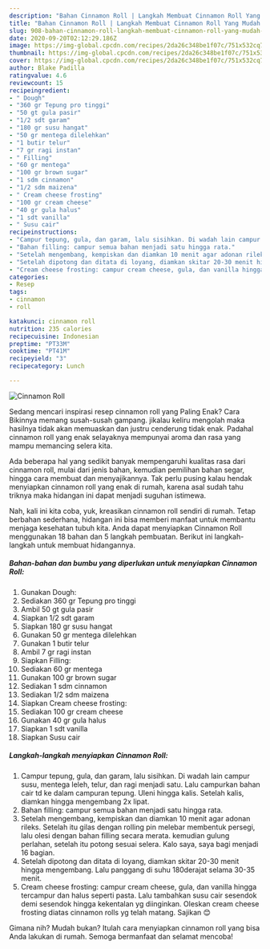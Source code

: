```yaml
---
description: "Bahan Cinnamon Roll | Langkah Membuat Cinnamon Roll Yang Mudah Dan Praktis"
title: "Bahan Cinnamon Roll | Langkah Membuat Cinnamon Roll Yang Mudah Dan Praktis"
slug: 908-bahan-cinnamon-roll-langkah-membuat-cinnamon-roll-yang-mudah-dan-praktis
date: 2020-09-20T02:12:29.186Z
image: https://img-global.cpcdn.com/recipes/2da26c348be1f07c/751x532cq70/cinnamon-roll-foto-resep-utama.jpg
thumbnail: https://img-global.cpcdn.com/recipes/2da26c348be1f07c/751x532cq70/cinnamon-roll-foto-resep-utama.jpg
cover: https://img-global.cpcdn.com/recipes/2da26c348be1f07c/751x532cq70/cinnamon-roll-foto-resep-utama.jpg
author: Blake Padilla
ratingvalue: 4.6
reviewcount: 15
recipeingredient:
- " Dough"
- "360 gr Tepung pro tinggi"
- "50 gt gula pasir"
- "1/2 sdt garam"
- "180 gr susu hangat"
- "50 gr mentega dilelehkan"
- "1 butir telur"
- "7 gr ragi instan"
- " Filling"
- "60 gr mentega"
- "100 gr brown sugar"
- "1 sdm cinnamon"
- "1/2 sdm maizena"
- " Cream cheese frosting"
- "100 gr cream cheese"
- "40 gr gula halus"
- "1 sdt vanilla"
- " Susu cair"
recipeinstructions:
- "Campur tepung, gula, dan garam, lalu sisihkan. Di wadah lain campur susu, mentega leleh, telur, dan ragi menjadi satu. Lalu campurkan bahan cair td ke dalam campuran tepung. Uleni hingga kalis. Setelah kalis, diamkan hingga mengembang 2x lipat."
- "Bahan filling: campur semua bahan menjadi satu hingga rata."
- "Setelah mengembang, kempiskan dan diamkan 10 menit agar adonan rileks. Setelah itu gilas dengan rolling pin melebar membentuk persegi, lalu olesi dengan bahan filling secara merata. kemudian gulung perlahan, setelah itu potong sesuai selera. Kalo saya, saya bagi menjadi 16 bagian."
- "Setelah dipotong dan ditata di loyang, diamkan skitar 20-30 menit hingga mengembang. Lalu panggang di suhu 180derajat selama 30-35 menit."
- "Cream cheese frosting: campur cream cheese, gula, dan vanilla hingga tercampur dan halus seperti pasta. Lalu tambahkan susu cair sesendok demi sesendok hingga kekentalan yg diinginkan. Oleskan cream cheese frosting diatas cinnamon rolls yg telah matang. Sajikan 😊"
categories:
- Resep
tags:
- cinnamon
- roll

katakunci: cinnamon roll 
nutrition: 235 calories
recipecuisine: Indonesian
preptime: "PT33M"
cooktime: "PT41M"
recipeyield: "3"
recipecategory: Lunch

---
```



![Cinnamon Roll](https://img-global.cpcdn.com/recipes/2da26c348be1f07c/751x532cq70/cinnamon-roll-foto-resep-utama.jpg)

Sedang mencari inspirasi resep cinnamon roll yang Paling Enak? Cara Bikinnya memang susah-susah gampang. jikalau keliru mengolah maka hasilnya tidak akan memuaskan dan justru cenderung tidak enak. Padahal cinnamon roll yang enak selayaknya mempunyai aroma dan rasa yang mampu memancing selera kita.

Ada beberapa hal yang sedikit banyak mempengaruhi kualitas rasa dari cinnamon roll, mulai dari jenis bahan, kemudian pemilihan bahan segar, hingga cara membuat dan menyajikannya. Tak perlu pusing kalau hendak menyiapkan cinnamon roll yang enak di rumah, karena asal sudah tahu triknya maka hidangan ini dapat menjadi suguhan istimewa.




Nah, kali ini kita coba, yuk, kreasikan cinnamon roll sendiri di rumah. Tetap berbahan sederhana, hidangan ini bisa memberi manfaat untuk membantu menjaga kesehatan tubuh kita. Anda dapat menyiapkan Cinnamon Roll menggunakan 18 bahan dan 5 langkah pembuatan. Berikut ini langkah-langkah untuk membuat hidangannya.

<!--inarticleads1-->

##### Bahan-bahan dan bumbu yang diperlukan untuk menyiapkan Cinnamon Roll:

1. Gunakan  Dough:
1. Sediakan 360 gr Tepung pro tinggi
1. Ambil 50 gt gula pasir
1. Siapkan 1/2 sdt garam
1. Siapkan 180 gr susu hangat
1. Gunakan 50 gr mentega dilelehkan
1. Gunakan 1 butir telur
1. Ambil 7 gr ragi instan
1. Siapkan  Filling:
1. Sediakan 60 gr mentega
1. Gunakan 100 gr brown sugar
1. Sediakan 1 sdm cinnamon
1. Sediakan 1/2 sdm maizena
1. Siapkan  Cream cheese frosting:
1. Sediakan 100 gr cream cheese
1. Gunakan 40 gr gula halus
1. Siapkan 1 sdt vanilla
1. Siapkan  Susu cair




<!--inarticleads2-->

##### Langkah-langkah menyiapkan Cinnamon Roll:

1. Campur tepung, gula, dan garam, lalu sisihkan. Di wadah lain campur susu, mentega leleh, telur, dan ragi menjadi satu. Lalu campurkan bahan cair td ke dalam campuran tepung. Uleni hingga kalis. Setelah kalis, diamkan hingga mengembang 2x lipat.
1. Bahan filling: campur semua bahan menjadi satu hingga rata.
1. Setelah mengembang, kempiskan dan diamkan 10 menit agar adonan rileks. Setelah itu gilas dengan rolling pin melebar membentuk persegi, lalu olesi dengan bahan filling secara merata. kemudian gulung perlahan, setelah itu potong sesuai selera. Kalo saya, saya bagi menjadi 16 bagian.
1. Setelah dipotong dan ditata di loyang, diamkan skitar 20-30 menit hingga mengembang. Lalu panggang di suhu 180derajat selama 30-35 menit.
1. Cream cheese frosting: campur cream cheese, gula, dan vanilla hingga tercampur dan halus seperti pasta. Lalu tambahkan susu cair sesendok demi sesendok hingga kekentalan yg diinginkan. Oleskan cream cheese frosting diatas cinnamon rolls yg telah matang. Sajikan 😊




Gimana nih? Mudah bukan? Itulah cara menyiapkan cinnamon roll yang bisa Anda lakukan di rumah. Semoga bermanfaat dan selamat mencoba!

